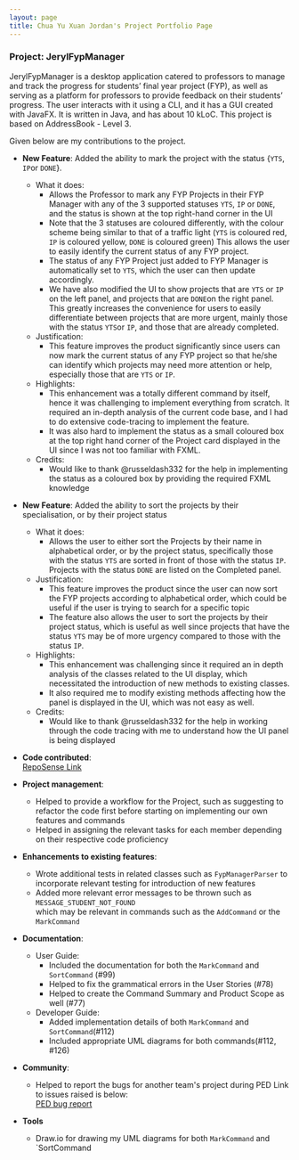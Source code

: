 ```yaml
---
layout: page
title: Chua Yu Xuan Jordan's Project Portfolio Page
---
```


### Project: JerylFypManager

JerylFypManager is a desktop application catered to professors to manage and track the progress for students’ final year project (FYP), as well as serving as a platform for professors to provide feedback on their students’ progress. The user interacts with it using a CLI, and it has a GUI created with JavaFX. It is written in Java, and has about 10 kLoC. This project is based on AddressBook - Level 3.

Given below are my contributions to the project.

* **New Feature**: Added the ability to mark the project with the status {`YTS`, `IP`or `DONE`}.
  * What it does:
    * Allows the Professor to mark any FYP Projects in their FYP Manager with any of the 3 supported statuses
      `YTS`, `IP` or `DONE`, and the status is shown at the top right-hand corner in the UI
    * Note that the 3 statuses are coloured differently, with the colour scheme being similar to that of a traffic light
      (`YTS` is coloured red, `IP` is coloured yellow, `DONE` is coloured green)
      This allows the user to easily identify the current status of any FYP project.
    * The status of any FYP Project just added to FYP Manager is automatically set to `YTS`,
      which the user can then update accordingly.
    * We have also modified the UI to show projects that are `YTS` or `IP` on the left panel,
      and projects that are `DONE`on the right panel. This greatly increases the convenience for users
      to easily differentiate between projects that are more urgent, mainly those with the status `YTS`or `IP`,
      and those that are already completed.
  * Justification:
    * This feature improves the product significantly since users can now mark the current status
      of any FYP project so that he/she can identify which projects may need more attention or help, especially
      those that are `YTS` or `IP`.
  * Highlights:
    * This enhancement was a totally different command by itself, hence it was challenging to implement everything
      from scratch. It required an in-depth analysis of the current code base, and I had to do extensive
      code-tracing to implement the feature.
    * It was also hard to implement the status as a small coloured box at the top right hand corner
      of the Project card displayed in the UI since I was not too familiar with FXML.
  * Credits:
    * Would like to thank @russeldash332 for the help in implementing the status as a coloured box
      by providing the required FXML knowledge

* **New Feature**: Added the ability to sort the projects by their specialisation, or by their project status
  * What it does:
    * Allows the user to either sort the Projects by their name in alphabetical order, or
      by the project status, specifically those with the status `YTS` are sorted in front of those with the
      status `IP`. Projects with the status `DONE` are listed on the Completed panel.
  * Justification:
    * This feature improves the product since the user can now sort the FYP projects according to alphabetical order,
      which could be useful if the user is trying to search for a specific topic
    * The feature also allows the user to sort the projects by their project status, which is useful as well since
      projects that have the status `YTS` may be of more urgency compared to those with the status `IP`.
  * Highlights:
    * This enhancement was challenging since it required an in depth analysis of the classes
      related to the UI display, which necessitated the introduction of new methods to existing classes.
    * It also required me to modify existing methods affecting how the panel is displayed in the UI, which was
      not easy as well.
  * Credits:
    * Would like to thank @russeldash332 for the help in working through the code tracing with me
      to understand how the UI panel is being displayed

* **Code contributed**: <br>
  [RepoSense Link](https://nus-cs2103-ay2223s1.github.io/tp-dashboard/?search=jordanchua&breakdown=true)

* **Project management**:
  * Helped to provide a workflow for the Project, such as suggesting to refactor the code first
    before starting on implementing our own features and commands
  * Helped in assigning the relevant tasks for each member depending on their respective code proficiency

* **Enhancements to existing features**:
  * Wrote additional tests in related classes such as `FypManagerParser`
    to incorporate relevant testing for introduction of new features
  * Added more relevant error messages to be thrown such as `MESSAGE_STUDENT_NOT_FOUND`  
    which may be relevant in commands such as the `AddCommand` or the `MarkCommand`

* **Documentation**:
  * User Guide:
    * Included the documentation for both the `MarkCommand` and `SortCommand` (#99)
    * Helped to fix the grammatical errors in the User Stories (#78)
    * Helped to create the Command Summary and Product Scope as well (#77)
  * Developer Guide:
    * Added implementation details of both `MarkCommand` and `SortCommand`(#112)
    * Included appropriate UML diagrams for both commands(#112, #126)

* **Community**:
  * Helped to report the bugs for another team's project during PED
    Link to issues raised is below: <br>
    [PED bug report](https://github.com/JordanChua/ped/tree/main/files)
    
* **Tools**
  * Draw.io for drawing my UML diagrams for both `MarkCommand` and `SortCommand
  